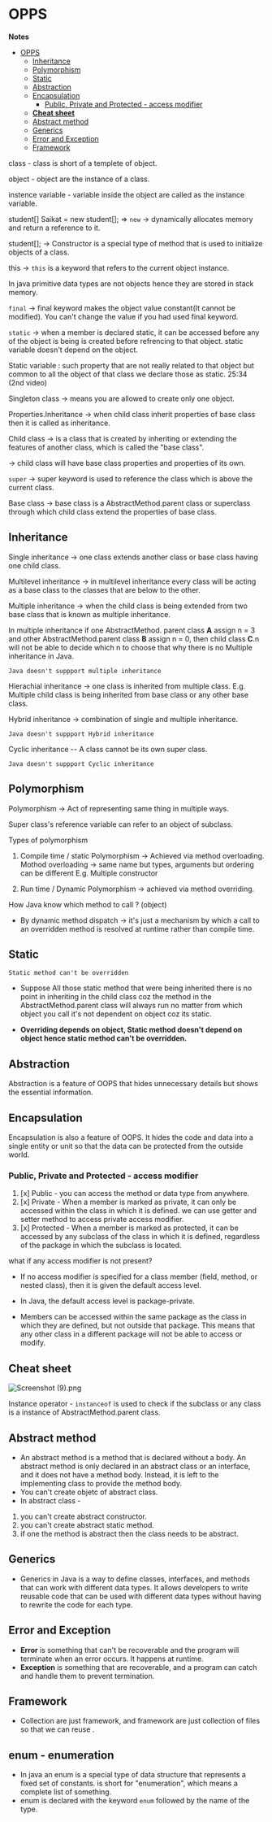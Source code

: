 # OPPS 

<p><strong>Notes</strong></p>

<!-- TOC -->
* [OPPS](#opps-)
  * [Inheritance](#inheritance)
  * [Polymorphism](#polymorphism)
  * [Static](#static-)
  * [Abstraction](#abstraction-)
  * [Encapsulation](#encapsulation-)
    * [Public, Private and Protected - access modifier](#public-private-and-protected---access-modifier-)
  * [**Cheat sheet**](#cheat-sheet-)
  * [Abstract method](#abstract-method-)
  * [Generics](#generics)
  * [Error and Exception](#error-and-exception)
  * [Framework](#framework-)
<!-- TOC -->

class - class is short of a templete of object.

object - object are the instance of a class.

instence variable - variable inside the object are called as the instance variable.

student[] Saikat = new student[]; => `new` -> dynamically allocates memory and return a reference to it.

student[]; -> Constructor is a special type of method that is used to initialize objects of a class.

this ->  `this` is a keyword that refers to the current object instance. 

In java primitive data types are not objects hence they are stored in stack memory.

`final` -> final keyword makes the object value constant(It cannot be modified). You can't change the value if you had used final keyword.

`static` -> when a member is declared static, it can be accessed before any of the object is being is created before refrencing to that object. static variable doesn't depend on the object.

Static variable : such property that are not really related to that object but common to all the object of that class we declare those as static. 25:34 (2nd video)

Singleton class -> means you are allowed to create only one object.

Properties.Inheritance -> when child class inherit properties of base class then it is called as inheritance.

Child class -> is a class that is created by inheriting or extending the features of another class, which is called the "base class".
             
-> child class will have base class properties and properties of its own.

`super` -> super keyword is used to reference the class which is above the current class.

Base class -> base class is a AbstractMethod.parent class or superclass through which child class extend the properties of base class.

## Inheritance

Single inheritance -> one class extends another class or base class having one child class.

Multilevel inheritance -> in multilevel inheritance every class will be acting as a base class to the classes that are below to the other.

Multiple inheritance -> when the child class is being extended from two base class that is known as multiple inheritance.

In multiple inheritance if one AbstractMethod. parent class **A** assign n = 3 and other AbstractMethod.parent class **B** assign n = 0, then child class **C**.n will not be able to decide which n to choose that why there is no Multiple inheritance in Java.

`Java doesn't suppport multiple inheritance`

Hierachial inheritance -> one class is inherited from multiple class. E.g. Multiple child class is being inherited from base class or any other base class.

Hybrid inheritance -> combination of single and multiple inheritance. 

`Java doesn't suppport Hybrid inheritance`

Cyclic inheritance -- A class cannot be its own super class.

`Java doesn't suppport Cyclic inheritance`

## Polymorphism

Polymorphism -> Act of representing same thing in multiple ways.

Super class's reference variable can refer to an object of subclass.

Types of polymorphism

1. Compile time / static Polymorphism -> Achieved via method overloading.
Mothod overloading -> same name but types, arguments but ordering can be different E.g. Multiple constructor

2. Run time / Dynamic Polymorphism -> achieved via method overriding. 

How Java know which method to call ? (object) 
* By dynamic method dispatch -> it's just a mechanism by which a call to an overridden method is resolved at runtime rather than compile time.

## Static 

``Static method can't be overridden``

* Suppose All those static method that were being inherited there is no point in inheriting in the child class coz the method in the AbstractMethod.parent class will always run no matter from which object you call
it's not dependent on object coz its static.

* <strong> Overriding depends on object, Static method doesn't depend on object hence static method can't be overridden.</strong>

## Abstraction 

Abstraction is a feature of OOPS that hides unnecessary details but shows the essential information.

## Encapsulation 

Encapsulation is also a feature of OOPS. It hides the code and data into a single entity or unit so that the data can be protected from the outside world.

### Public, Private and Protected - access modifier 

1. [x] Public - you can access the method or data type from anywhere.
2. [x] Private - When a member is marked as private, it can only be accessed within the class in which it is defined. we can use getter and setter method to access private access modifier.
3. [x] Protected - When a member is marked as protected, it can be accessed by any subclass of the class in which it is defined, regardless of the package in which the subclass is located.

what if any access modifier is not present?

* If no access modifier is specified for a class member (field, method, or nested class), then it is given the default access level.

* In Java, the default access level is package-private.

* Members can be accessed within the same package as the class in which they are defined, but not outside that package.
This means that any other class in a different package will not be able to access or modify.

## **Cheat sheet** 

![Screenshot (9).png](..%2F..%2F..%2FUsers%2Fnayek%2FOneDrive%2FPictures%2FScreenshots%2FScreenshot%20%289%29.png)

Instance operator - `instanceof` is used to check if the subclass or any class is a instance of AbstractMethod.parent class.

## Abstract method 

* An abstract method is a method that is declared without a body. An abstract method is only declared in an abstract class or an interface, and it does not have a method body.
Instead, it is left to the implementing class to provide the method body.
* You can't create objetc of abstract class.
* In abstract class - 

1. you can't create abstract constructor.
2. you can't create abstract static method.  
3. if one the method is abstract then the class needs to be abstract.

## Generics

* Generics in Java is a way to define classes, interfaces, and methods that can work with different data types.
It allows developers to write reusable code that can be used with different data types without having to rewrite the code for each type.

## Error and Exception

* **Error** is something that can't be recoverable and the program will terminate when an error occurs. It happens at runtime.
* **Exception** is something that are recoverable, and a program can catch and handle them to prevent termination.

## Framework 

* Collection are just framework, and framework are just collection of files so that we can reuse .

## enum - enumeration

* In java an enum is a special type of data structure that represents a fixed set of constants. is short for "enumeration", which means a complete list of something.
* enum is declared with the keyword `enum` followed by the name of the type.


